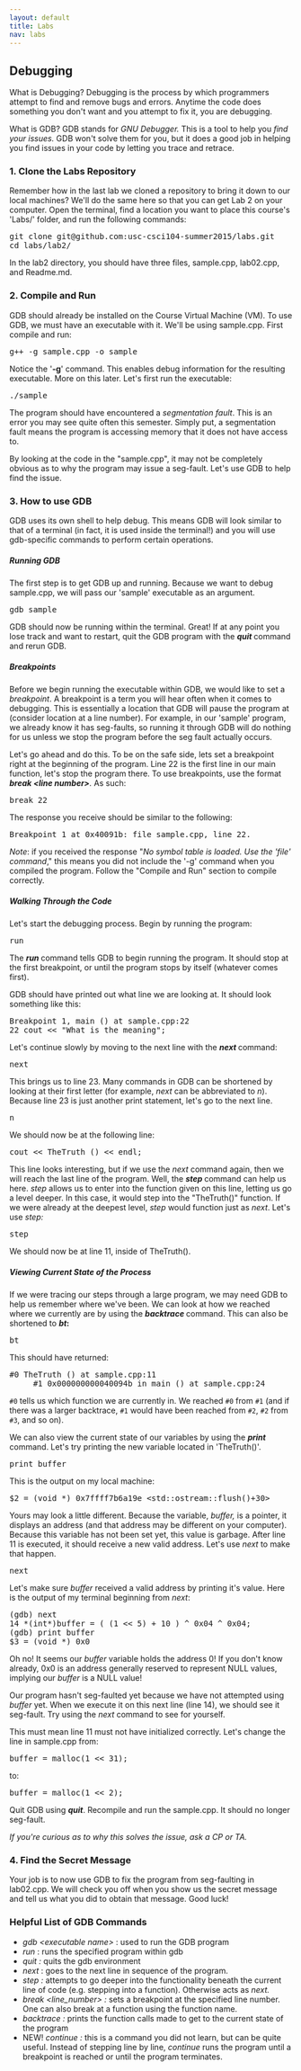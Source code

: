 ```yaml
---
layout: default
title: Labs
nav: labs
---
```


<h2> Debugging </h2>
What is Debugging? Debugging is the process by which programmers attempt to find and remove bugs and errors.  Anytime the code does something you don't want and you attempt to fix it, you are debugging.

What is GDB? GDB stands for <em>GNU Debugger. </em>This is a tool to help you <em>find your issues. </em>GDB won't solve them for you, but it does a good job in helping you find issues in your code by letting you trace and retrace.
<h3 id="toc_2">1. Clone the Labs Repository</h3>
Remember how in the last lab we cloned a repository to bring it down to our local machines? We'll do the same here so that you can get Lab 2 on your computer. Open the terminal, find a location you want to place this course's 'Labs/' folder, and run the following commands:
<pre>git clone git@github.com:usc-csci104-summer2015/labs.git 
cd labs/lab2/</pre>
In the lab2 directory, you should have three files, sample.cpp, lab02.cpp, and Readme.md.
<h3></h3>
<h3>2. Compile and Run</h3>
GDB should already be installed on the Course Virtual Machine (VM). To use GDB, we must have an executable with it.  We'll be using sample.cpp. First compile and run:
<pre>g++ -g sample.cpp -o sample</pre>
Notice the '<strong>-g</strong>' command.  This enables debug information for the resulting executable. More on this later. Let's first run the executable:
<pre>./sample</pre>
The program should have encountered a <em>segmentation fault</em>.  This is an error you may see quite often this semester. Simply put, a segmentation fault means the program is accessing memory that it does not have access to.

By looking at the code in the "sample.cpp", it may not be completely obvious as to why the program may issue a seg-fault.  Let's use GDB to help find the issue.
<h3></h3>
<h3>3. How to use GDB</h3>
GDB uses its own shell to help debug.  This means GDB will look similar to that of a terminal (in fact, it is used inside the terminal!) and you will use gdb-specific commands to perform certain operations.
<h5 id="toc_9">Running GDB</h5>
The first step is to get GDB up and running.  Because we want to debug sample.cpp, we will pass our 'sample' executable as an argument.
<pre>gdb sample</pre>
GDB should now be running within the terminal.  Great!  If at any point you lose track and want to restart, quit the GDB program with the <strong><em>quit</em> </strong>command and rerun GDB.
<h5 id="toc_9">Breakpoints</h5>
Before we begin running the executable within GDB, we would like to set a <em>breakpoint</em>. A breakpoint is a term you will hear often when it comes to debugging.  This is essentially a location that GDB will pause the program at (consider location at a line number).  For example, in our 'sample' program, we already know it has seg-faults, so running it through GDB will do nothing for us unless we stop the program before the seg fault actually occurs.

Let's go ahead and do this. To be on the safe side, lets set a breakpoint right at the beginning of the program. Line 22 is the first line in our main function, let's stop the program there.  To use breakpoints, use the format <em><strong>break &lt;line number&gt;</strong>.</em> As such:
<pre>break 22</pre>
The response you receive should be similar to the following:
<pre>Breakpoint 1 at 0x40091b: file sample.cpp, line 22.</pre>
<em>Note</em>: if you received the response "<em>No symbol table is loaded. Use the 'file' command</em>," this means you did not include the '-g' command when you compiled the program. Follow the "Compile and Run" section to compile correctly.
<h5 id="toc_9">Walking Through the Code</h5>
Let's start the debugging process. Begin by running the program:
<pre>run</pre>
The <strong><i>run </i></strong>command tells GDB to begin running the program. It should stop at the first breakpoint, or until the program stops by itself (whatever comes first).

GDB should have printed out what line we are looking at.  It should look something like this:
<pre>Breakpoint 1, main () at sample.cpp:22
22 cout &lt;&lt; "What is the meaning";</pre>
Let's continue slowly by moving to the next line with the <strong><em>next </em></strong>command:
<pre>next</pre>
This brings us to line 23. Many commands in GDB can be shortened by looking at their first letter (for example, <em>next </em>can be abbreviated to <em>n</em>). Because line 23 is just another print statement, let's go to the next line.
<pre>n</pre>
We should now be at the following line:
<pre>cout &lt;&lt; TheTruth () &lt;&lt; endl;</pre>
This line looks interesting, but if we use the <em>next </em>command again, then we will reach the last line of the program.  Well, the <strong><em>step </em></strong>command can help us here. <em>step </em>allows us to enter into the function given on this line, letting us go a level deeper.  In this case, it would step into the "TheTruth()" function.  If we were already at the deepest level, <em>step </em>would function just as <em>next</em>. Let's use <em>step:</em>
<pre>step</pre>
We should now be at line 11, inside of TheTruth().
<h5 id="toc_9">Viewing Current State of the Process</h5>
If we were tracing our steps through a large program, we may need GDB to help us remember where we've been.  We can look at how we reached where we currently are by using the <strong><em>backtrace </em></strong>command. This can also be shortened to <strong><em>bt</em>:</strong>
<pre>bt</pre>
This should have returned:
<pre>#0 TheTruth () at sample.cpp:11
	 #1 0x000000000040094b in main () at sample.cpp:24 </pre>

`#0` tells us which function we are currently in.  We reached `#0` from `#1` (and if there was a larger backtrace, `#1` would have been reached from `#2`, `#2` from `#3`, and so on).

We can also view the current state of our variables by using the <em><strong>print </strong></em>command.  Let's try printing the new variable located in 'TheTruth()'.
<pre>print buffer</pre>
This is the output on my local machine:
<pre>$2 = (void *) 0x7ffff7b6a19e &lt;std::ostream::flush()+30&gt;</pre>
Yours may look a little different.  Because the variable, <em>buffer, </em>is a pointer, it displays an address (and that address may be different on your computer). Because this variable has not been set yet, this value is garbage. After line 11 is executed, it should receive a new valid address. Let's use <em>next </em>to make that happen.
<pre>next</pre>
Let's make sure <em>buffer </em>received a valid address by printing it's value. Here is the output of my terminal beginning from <em>next</em>:
<pre>(gdb) next
14 *(int*)buffer = ( (1 &lt;&lt; 5) + 10 ) ^ 0x04 ^ 0x04;
(gdb) print buffer
$3 = (void *) 0x0</pre>
Oh no! It seems our <em>buffer</em> variable holds the address 0! If you don't know already, 0x0 is an address generally reserved to represent NULL values, implying our <em>buffer</em> is a NULL value!

Our program hasn't seg-faulted yet because we have not attempted using <em>buffer </em>yet. When we execute it on this next line (line 14), we should see it seg-fault.  Try using the <i>next </i>command to see for yourself.

This must mean line 11 must not have initialized correctly. Let's change the line in sample.cpp from:
<pre>buffer = malloc(1 &lt;&lt; 31);</pre>
to:
<pre>buffer = malloc(1 &lt;&lt; 2);</pre>
Quit GDB using <strong><em>quit</em></strong>.  Recompile and run the sample.cpp.  It should no longer seg-fault.

<em>If you're curious as to why this solves the issue, ask a CP or TA. </em>
<h3></h3>
<h3>4. Find the Secret Message</h3>
Your job is to now use GDB to fix the program from seg-faulting in lab02.cpp. We will check you off when you show us the secret message and tell us what you did to obtain that message. Good luck!
<h3></h3>
<h3>Helpful List of GDB Commands</h3>
<ul>
	<li><em>gdb &lt;executable name&gt;</em> : used to run the GDB program</li>
	<li><em>run </em>: runs the specified program within gdb</li>
	<li><em>quit :</em> quits the gdb environment</li>
	<li><em>next</em> : goes to the next line in sequence of the program.</li>
	<li><em>step :</em> attempts to go deeper into the functionality beneath the current line of code (e.g. stepping into a function). Otherwise acts as <em>next.</em></li>
	<li><em>break &lt;line_number&gt; :</em> sets a breakpoint at the specified line number.  One can also break at a function using the function name.</li>
	<li><em>backtrace : </em>prints the function calls made to get to the current state of the program</li>
	<li>NEW! <i>continue : </i>this is a command you did not learn, but can be quite useful.  Instead of stepping line by line, <em>continue </em>runs the program until a breakpoint is reached or until the program terminates.</li>
</ul>